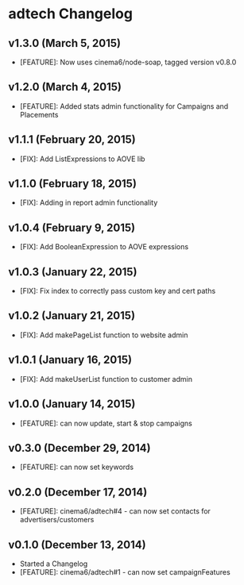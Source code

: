 # adtech Changelog

## v1.3.0 (March 5, 2015)
* [FEATURE]: Now uses cinema6/node-soap, tagged version v0.8.0

## v1.2.0 (March 4, 2015)
* [FEATURE]: Added stats admin functionality for Campaigns and Placements

## v1.1.1 (February 20, 2015)
* [FIX]: Add ListExpressions to AOVE lib

## v1.1.0 (February 18, 2015)
* [FIX]: Adding in report admin functionality

## v1.0.4 (February 9, 2015)
* [FIX]: Add BooleanExpression to AOVE expressions

## v1.0.3 (January 22, 2015)
* [FIX]: Fix index to correctly pass custom key and cert paths

## v1.0.2 (January 21, 2015)
* [FIX]: Add makePageList function to website admin

## v1.0.1 (January 16, 2015)
* [FIX]: Add makeUserList function to customer admin

## v1.0.0 (January 14, 2015)
* [FEATURE]: can now update, start & stop campaigns

## v0.3.0 (December 29, 2014)
* [FEATURE]: can now set keywords

## v0.2.0 (December 17, 2014)
* [FEATURE]: cinema6/adtech#4 - can now set contacts for advertisers/customers

## v0.1.0 (December 13, 2014)
* Started a Changelog
* [FEATURE]: cinema6/adtech#1 - can now set campaignFeatures
